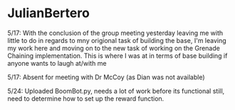 # JulianBertero

5/17: With the conclusion of the group meeting yesterday leaving me with little to do in regards to mny origional task of building the base, I'm leaving my work here and moving on to the new task of working on the Grenade Chaining implementation. This is where I was at in terms of base building if anyone wants to laugh at/with me

5/17: Absent for meeting with Dr McCoy (as Dian was not available)

5/24: Uploaded BoomBot.py, needs a lot of work before its functional still, need to determine how to set up the reward function.
